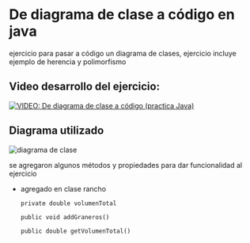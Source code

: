 # De diagrama de clase a código en java

ejercicio para pasar a código un diagrama de clases, ejercicio incluye ejemplo de herencia y polimorfismo

## Video desarrollo del ejercicio:

[![VIDEO: De diagrama de clase a código (practica Java)](https://img.youtube.com/vi/yVNWDXsPvKE/0.jpg)](https://www.youtube.com/watch?v=yVNWDXsPvKE)

## Diagrama utilizado

![diagrama de clase](https://abialeba.files.wordpress.com/2012/11/ejemplo-diagrama-de-clases-herencia.jpg)

se agregaron algunos métodos y propiedades para dar funcionalidad al ejercicio

-   agregado en clase rancho

    `private double volumenTotal`

    `public void addGraneros()`

    `public double getVolumenTotal()`
